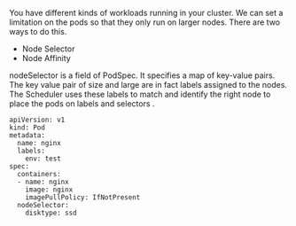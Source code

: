 You have different kinds of workloads running in your cluster.
We can set a limitation on the pods so that they only run on larger nodes.
There are two ways to do this.
 - Node Selector
 - Node Affinity

nodeSelector is a field of PodSpec. It specifies a map of key-value pairs.
The key value pair of size and large are in fact labels assigned to the nodes. The Scheduler uses these
labels to match and identify the right node to place the pods on labels and selectors .

```
apiVersion: v1
kind: Pod
metadata:
  name: nginx
  labels:
    env: test
spec:
  containers:
  - name: nginx
    image: nginx
    imagePullPolicy: IfNotPresent
  nodeSelector:
    disktype: ssd




```